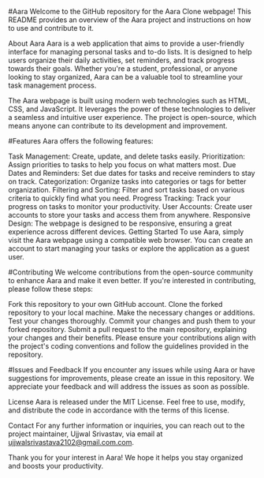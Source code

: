#Aara
Welcome to the GitHub repository for the Aara Clone webpage! This README provides an overview of the Aara project and instructions on how to use and contribute to it.

About Aara
Aara is a web application that aims to provide a user-friendly interface for managing personal tasks and to-do lists. It is designed to help users organize their daily activities, set reminders, and track progress towards their goals. Whether you're a student, professional, or anyone looking to stay organized, Aara can be a valuable tool to streamline your task management process.

The Aara webpage is built using modern web technologies such as HTML, CSS, and JavaScript. It leverages the power of these technologies to deliver a seamless and intuitive user experience. The project is open-source, which means anyone can contribute to its development and improvement.

#Features
Aara offers the following features:

Task Management: Create, update, and delete tasks easily.
Prioritization: Assign priorities to tasks to help you focus on what matters most.
Due Dates and Reminders: Set due dates for tasks and receive reminders to stay on track.
Categorization: Organize tasks into categories or tags for better organization.
Filtering and Sorting: Filter and sort tasks based on various criteria to quickly find what you need.
Progress Tracking: Track your progress on tasks to monitor your productivity.
User Accounts: Create user accounts to store your tasks and access them from anywhere.
Responsive Design: The webpage is designed to be responsive, ensuring a great experience across different devices.
Getting Started
To use Aara, simply visit the Aara webpage using a compatible web browser. You can create an account to start managing your tasks or explore the application as a guest user.

#Contributing
We welcome contributions from the open-source community to enhance Aara and make it even better. If you're interested in contributing, please follow these steps:

Fork this repository to your own GitHub account.
Clone the forked repository to your local machine.
Make the necessary changes or additions.
Test your changes thoroughly.
Commit your changes and push them to your forked repository.
Submit a pull request to the main repository, explaining your changes and their benefits.
Please ensure your contributions align with the project's coding conventions and follow the guidelines provided in the repository.

#Issues and Feedback
If you encounter any issues while using Aara or have suggestions for improvements, please create an issue in this repository. We appreciate your feedback and will address the issues as soon as possible.

License
Aara is released under the MIT License. Feel free to use, modify, and distribute the code in accordance with the terms of this license.

Contact
For any further information or inquiries, you can reach out to the project maintainer, Ujjwal Srivastav, via email at ujjwalsrivastava2102@gmail.com.com.

Thank you for your interest in Aara! We hope it helps you stay organized and boosts your productivity.

